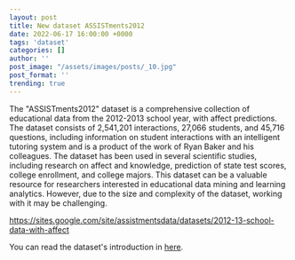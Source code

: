 ```yaml
---
layout: post
title: New dataset ASSISTments2012
date: 2022-06-17 16:00:00 +0000
tags: 'dataset'
categories: []
author: ''
post_image: "/assets/images/posts/_10.jpg"
post_format: ''
trending: true
---
```

The "ASSISTments2012" dataset is a comprehensive collection of educational data from the 2012-2013 school year, with affect predictions. The dataset consists of 2,541,201 interactions, 27,066 students, and 45,716 questions, including information on student interactions with an intelligent tutoring system and is a product of the work of Ryan Baker and his colleagues. The dataset has been used in several scientific studies, including research on affect and knowledge, prediction of state test scores, college enrollment, and college majors. This dataset can be a valuable resource for researchers interested in educational data mining and learning analytics. However, due to the size and complexity of the dataset, working with it may be challenging.

https://sites.google.com/site/assistmentsdata/datasets/2012-13-school-data-with-affect

You can read the dataset's introduction in [here](https://pykt-toolkit.readthedocs.io/en/latest/datasets.html#assistments2012).
